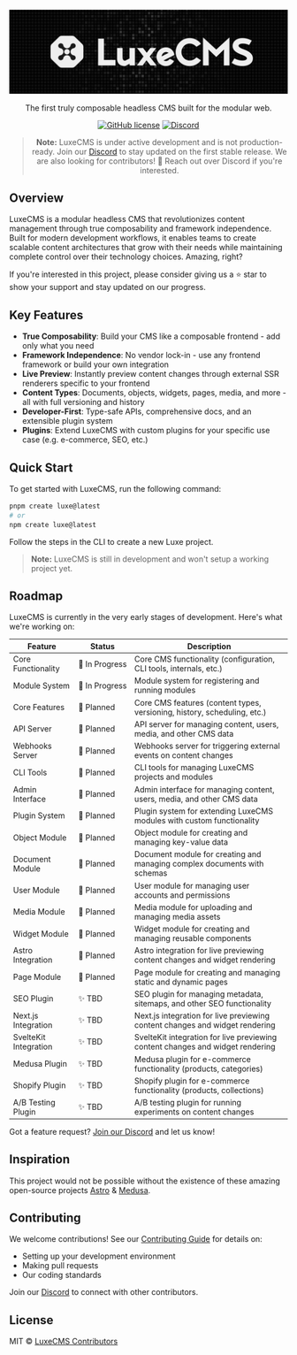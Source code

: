 <div align="center">

![LuxeCMS](./assets/luxe-logo-github.webp)

The first truly composable headless CMS built for the modular web.

[![GitHub license](https://img.shields.io/github/license/luxeCMS/luxe)](https://github.com/luxeCMS/luxe/blob/main/LICENSE)
[![Discord](https://img.shields.io/discord/1315711442669928580?label=Discord&logo=discord)](https://discord.gg/6XzN3e8VCk)

> **Note:** LuxeCMS is under active development and is not production-ready. Join our [Discord](https://discord.gg/6XzN3e8VCk) to stay updated on the first stable release. We are also looking for contributors! 🚀 Reach out over Discord if you're interested.

</div>

## Overview

LuxeCMS is a modular headless CMS that revolutionizes content management through true composability and framework independence. Built for modern development workflows, it enables teams to create scalable content architectures that grow with their needs while maintaining complete control over their technology choices. Amazing, right?

If you're interested in this project, please consider giving us a ⭐ star to show your support and stay updated on our progress.

## Key Features

- **True Composability**: Build your CMS like a composable frontend - add only what you need
- **Framework Independence**: No vendor lock-in - use any frontend framework or build your own integration
- **Live Preview**: Instantly preview content changes through external SSR renderers specific to your frontend
- **Content Types**: Documents, objects, widgets, pages, media, and more - all with full versioning and history
- **Developer-First**: Type-safe APIs, comprehensive docs, and an extensible plugin system
- **Plugins**: Extend LuxeCMS with custom plugins for your specific use case (e.g. e-commerce, SEO, etc.)

## Quick Start

To get started with LuxeCMS, run the following command:

```bash
pnpm create luxe@latest
# or
npm create luxe@latest
```

Follow the steps in the CLI to create a new Luxe project.

> **Note:** LuxeCMS is still in development and won't setup a working project yet.

## Roadmap

LuxeCMS is currently in the very early stages of development. Here's what we're working on:

| Feature               | Status                   | Description                                                                    |
| --------------------- | ------------------------ | ------------------------------------------------------------------------------ |
| Core Functionality    | 🚧&nbsp;In&nbsp;Progress | Core CMS functionality (configuration, CLI tools, internals, etc.)             |
| Module System         | 🚧&nbsp;In&nbsp;Progress | Module system for registering and running modules                              |
| Core Features         | 📆&nbsp;Planned          | Core CMS features (content types, versioning, history, scheduling, etc.)       |
| API Server            | 📆&nbsp;Planned          | API server for managing content, users, media, and other CMS data              |
| Webhooks Server       | 📆&nbsp;Planned          | Webhooks server for triggering external events on content changes              |
| CLI Tools             | 📆&nbsp;Planned          | CLI tools for managing LuxeCMS projects and modules                            |
| Admin Interface       | 📆&nbsp;Planned          | Admin interface for managing content, users, media, and other CMS data         |
| Plugin System         | 📆&nbsp;Planned          | Plugin system for extending LuxeCMS modules with custom functionality          |
| Object Module         | 📆&nbsp;Planned          | Object module for creating and managing key-value data                         |
| Document Module       | 📆&nbsp;Planned          | Document module for creating and managing complex documents with schemas       |
| User Module           | 📆&nbsp;Planned          | User module for managing user accounts and permissions                         |
| Media Module          | 📆&nbsp;Planned          | Media module for uploading and managing media assets                           |
| Widget Module         | 📆&nbsp;Planned          | Widget module for creating and managing reusable components                    |
| Astro Integration     | 📆&nbsp;Planned          | Astro integration for live previewing content changes and widget rendering     |
| Page Module           | 📆&nbsp;Planned          | Page module for creating and managing static and dynamic pages                 |
| SEO Plugin            | ✨&nbsp;TBD              | SEO plugin for managing metadata, sitemaps, and other SEO functionality        |
| Next.js Integration   | ✨&nbsp;TBD              | Next.js integration for live previewing content changes and widget rendering   |
| SvelteKit Integration | ✨&nbsp;TBD              | SvelteKit integration for live previewing content changes and widget rendering |
| Medusa Plugin         | ✨&nbsp;TBD              | Medusa plugin for e-commerce functionality (products, categories)              |
| Shopify Plugin        | ✨&nbsp;TBD              | Shopify plugin for e-commerce functionality (products, collections)            |
| A/B Testing Plugin    | ✨&nbsp;TBD              | A/B testing plugin for running experiments on content changes                  |

Got a feature request? [Join our Discord](https://discord.gg/6XzN3e8VCk) and let us know!

## Inspiration

This project would not be possible without the existence of these amazing open-source projects [Astro](https://astro.build/) & [Medusa](https://medusajs.com/).

## Contributing

We welcome contributions! See our [Contributing Guide](./CONTRIBUTING.md) for details on:

- Setting up your development environment
- Making pull requests
- Our coding standards

Join our [Discord](https://discord.gg/6XzN3e8VCk) to connect with other contributors.

## License

MIT © [LuxeCMS Contributors](./LICENSE.md)
